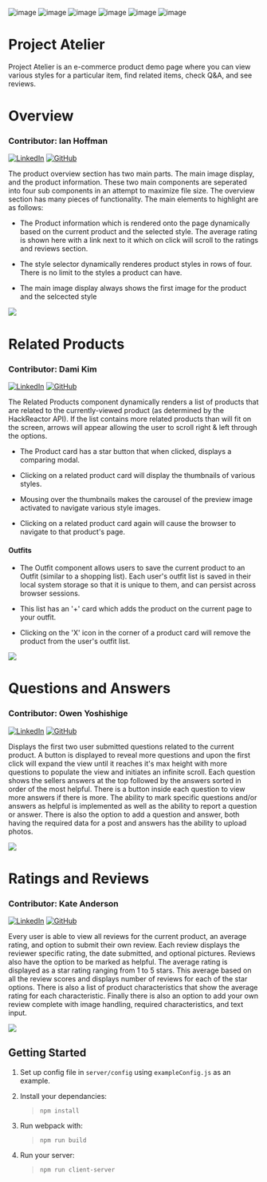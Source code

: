 ![image](https://img.shields.io/badge/JavaScript-323330?style=for-the-badge&logo=javascript&logoColor=F7DF1E) ![image](https://img.shields.io/badge/React-20232A?style=for-the-badge&logo=react&logoColor=61DAFB) ![image](https://img.shields.io/badge/CSS3-1572B6?style=for-the-badge&logo=css3&logoColor=white) ![image](https://img.shields.io/badge/HTML5-E34F26?style=for-the-badge&logo=html5&logoColor=white) ![image](https://img.shields.io/badge/Express.js-000000?style=for-the-badge&logo=express&logoColor=white) ![image](https://img.shields.io/badge/Amazon_AWS-FF9900?style=for-the-badge&logo=amazonaws&logoColor=white)


# Project Atelier
Project Atelier is an e-commerce product demo page where you can view various styles for a particular item, find related items, check Q&A, and see reviews.

# Overview
### **Contributor: Ian Hoffman**
[![LinkedIn](https://img.shields.io/badge/linkedin-%230077B5.svg?style=for-the-badge&logo=linkedin&logoColor=white)](https://www.linkedin.com/in/ian-hoffman/)
[![GitHub](https://img.shields.io/badge/github-%23121011.svg?style=for-the-badge&logo=github&logoColor=white)](https://github.com/ihoffman117)

The product overview section has two main parts. The main image display, and the product information. These two main components are seperated into four sub components in an attempt to maximize file size. The overview section has many pieces of functionality. The main elements to highlight are as follows:

 - The Product information which is rendered onto the page dynamically based on the current product and the selected style. The average rating is shown here with a link next to it which on click will scroll to the ratings and reviews section.

 - The style selector dynamically renderes product styles in rows of four. There is no limit to the styles a product can have.

 - The main image display always shows the first image for the product and the selcected style

![](https://media.giphy.com/media/gD1efo9J4Ear1hEHoF/giphy.gif)

# Related Products
### **Contributor: Dami Kim**
[![LinkedIn](https://img.shields.io/badge/linkedin-%230077B5.svg?style=for-the-badge&logo=linkedin&logoColor=white)](https://www.linkedin.com/in/dami-kim/)
[![GitHub](https://img.shields.io/badge/github-%23121011.svg?style=for-the-badge&logo=github&logoColor=white)](https://github.com/es98dame)

 The Related Products component dynamically renders a list of products that are related to the currently-viewed product (as determined by the HackReactor API). If the list contains more related products than will fit on the screen, arrows will appear allowing the user to scroll right & left through the options.

  - The Product card has a star button that when clicked, displays a comparing modal.

  - Clicking on a related product card will display the thumbnails of various styles.

  - Mousing over the thumbnails makes the carousel of the preview image activated to navigate various style images.

  - Clicking on a related product card again will cause the browser to navigate to that product's page.

 #### Outfits
  - The Outfit component allows users to save the current product to an Outfit (similar to a shopping list). Each user's outfit list is saved in their local system storage so that it is unique to them, and can persist across browser sessions.

  - This list has an '+' card which adds the product on the current page to your outfit.

  - Clicking on the 'X' icon in the corner of a product card will remove the product from the user's outfit list.

![](https://media.giphy.com/media/xHBjnBoD0YswYe77va/giphy.gif)


# Questions and Answers
### **Contributor: Owen Yoshishige**
[![LinkedIn](https://img.shields.io/badge/linkedin-%230077B5.svg?style=for-the-badge&logo=linkedin&logoColor=white)](https://www.linkedin.com/in/owenyoshishige/)
[![GitHub](https://img.shields.io/badge/github-%23121011.svg?style=for-the-badge&logo=github&logoColor=white)](https://github.com/OwenMY)

Displays the first two user submitted questions related to the current product. A button is displayed to reveal more questions and upon the first click will expand the view until it reaches it's max height with more questions to populate the view and initiates an infinite scroll.  Each question shows the sellers answers at the top followed by the answers sorted in order of the most helpful. There is a button inside each question to view more answers if there is more. The ability to mark specific questions and/or answers as helpful is implemented as well as the ability to report a question or answer. There is also the option to add a question and answer, both having the required data for a post and answers has the ability to upload photos.

![](https://media.giphy.com/media/zQqzihdYhYCJLMOnUC/giphy.gif)

# Ratings and Reviews
### **Contributor: Kate Anderson**
[![LinkedIn](https://img.shields.io/badge/linkedin-%230077B5.svg?style=for-the-badge&logo=linkedin&logoColor=white)](https://www.linkedin.com/in/kate-anderson-dev/)
[![GitHub](https://img.shields.io/badge/github-%23121011.svg?style=for-the-badge&logo=github&logoColor=white)](https://github.com/kanderson250)

Every user is able to view all reviews for the current product, an average rating, and option to submit their own review. Each review displays the reviewer specific rating, the date submitted, and optional pictures. Reviews also have the option to be marked as helpful. The average rating is displayed as a star rating ranging from 1 to 5 stars. This average based on all the review scores and displays number of reviews for each of the star options. There is also a list of product characteristics that show the average rating for each characteristic. Finally there is also an option to add your own review complete with image handling, required characteristics, and text input.

![](https://media.giphy.com/media/xopC3s1h8U4HplnqWh/giphy.gif)


## Getting Started

1. Set up config file in `server/config` using `exampleConfig.js` as an example.

2. Install your dependancies:

   > `npm install`

3. Run webpack with:

   > `npm run build`

4. Run your server:
   > `npm run client-server`
